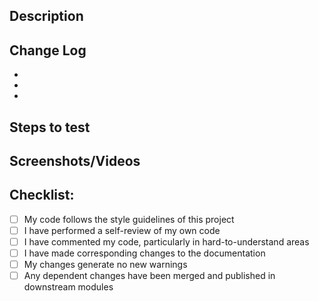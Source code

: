 <!---
Provide a general summary of your changes in the Title above - DO NOT USE BRANCH NAMES.
Titles should use Jira ticket references and title where applicable.
Example: [JIRA-0001] Outline additional requested information for Pull Requests.
--->

## Description

<!---
Please ensure `{[JIRA-0000](jira-url)} - {Description}` is used and that descriptions are as thorough as they can be. If there are related Jira tickets, please ensure those are included as above. GitHub issues can also be used in replacement and should use keyword links: https://docs.github.com/en/issues/tracking-your-work-with-issues/linking-a-pull-request-to-an-issue
Example format:
Fixes #123 and [JIRA-0011](https://bigbite.atlassian.net/browse/JIRA-0011) - We've found that additional information is required to aid with understanding on what is required from a PR, and that further clarification is needed for other areas. This PR adds some additional information to the PR template to ensure engineers are providing the correct information on Pull Requests and that the QA is getting the information they need for testing.
--->

## Change Log

<!--- Change logs should include anything that has changed, added and fixed within your PR. Be as thorough as possible. --->

-
-
-

## Steps to test

<!--- Please describe how you tested your changes and how a reviewer can do the same. --->

## Screenshots/Videos

<!--- Please include a video demonstrating how to use new features. This may include setup. Nothing has to be perfect. --->

## Checklist:

<!--- Have you performed all the below tasks? Put an `x` in all the boxes that apply: -->

- [ ] My code follows the style guidelines of this project
- [ ] I have performed a self-review of my own code
- [ ] I have commented my code, particularly in hard-to-understand areas
- [ ] I have made corresponding changes to the documentation
- [ ] My changes generate no new warnings
- [ ] Any dependent changes have been merged and published in downstream modules
